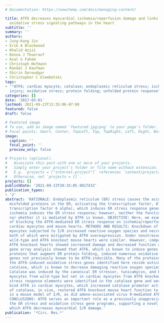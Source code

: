 ```yaml
---
# Documentation: https://wowchemy.com/docs/managing-content/

title: ATF6 decreases myocardial ischemia/reperfusion damage and links ER stress and
  oxidative stress signaling pathways in the heart
subtitle: ''
summary: ''
authors:
- Jung-Kang Jin
- Erik A Blackwood
- Khalid Azizi
- Donna J Thuerauf
- Asal G Fahem
- Christoph Hofmann
- Randal J Kaufman
- Shirin Doroudgar
- Christopher C Glembotski
tags:
- '"ATF6; cardiac myocyte; catalase; endoplasmic reticulum stress; ischemia; ischemia/reperfusion
  injury; oxidative stress; protein folding; unfolded protein response"'
categories: []
date: '2017-03-01'
lastmod: 2021-09-23T13:35:06-07:00
featured: false
draft: false

# Featured image
# To use, add an image named `featured.jpg/png` to your page's folder.
# Focal points: Smart, Center, TopLeft, Top, TopRight, Left, Right, BottomLeft, Bottom, BottomRight.
image:
  caption: ''
  focal_point: ''
  preview_only: false

# Projects (optional).
#   Associate this post with one or more of your projects.
#   Simply enter your project's folder or file name without extension.
#   E.g. `projects = ["internal-project"]` references `content/project/deep-learning/index.md`.
#   Otherwise, set `projects = []`.
projects: []
publishDate: '2021-09-23T20:35:05.901743Z'
publication_types:
- '2'
abstract: 'RATIONALE: Endoplasmic reticulum (ER) stress causes the accumulation of
  misfolded proteins in the ER, activating the transcription factor, ATF6 (activating
  transcription factor 6 alpha), which induces ER stress response genes. Myocardial
  ischemia induces the ER stress response; however, neither the function of this response
  nor whether it is mediated by ATF6 is known. OBJECTIVE: Here, we examined the effects
  of blocking the ATF6-mediated ER stress response on ischemia/reperfusion (I/R) in
  cardiac myocytes and mouse hearts. METHODS AND RESULTS: Knockdown of ATF6 in cardiac
  myocytes subjected to I/R increased reactive oxygen species and necrotic cell death,
  both of which were mitigated by ATF6 overexpression. Under nonstressed conditions,
  wild-type and ATF6 knockout mouse hearts were similar. However, compared with wild-type,
  ATF6 knockout hearts showed increased damage and decreased function after I/R. Mechanistically,
  gene array analysis showed that ATF6, which is known to induce genes encoding ER
  proteins that augment ER protein folding, induced numerous oxidative stress response
  genes not previously known to be ATF6-inducible. Many of the proteins encoded by
  the ATF6-induced oxidative stress genes identified here reside outside the ER, including
  catalase, which is known to decrease damaging reactive oxygen species in the heart.
  Catalase was induced by the canonical ER stressor, tunicamycin, and by I/R in cardiac
  myocytes from wild-type but not in cardiac myocytes from ATF6 knockout mice. ER
  stress response elements were identified in the catalase gene and were shown to
  bind ATF6 in cardiac myocytes, which increased catalase promoter activity. Overexpression
  of catalase, in vivo, restored ATF6 knockout mouse heart function to wild-type levels
  in a mouse model of I/R, as did adeno-associated virus 9-mediated ATF6 overexpression.
  CONCLUSIONS: ATF6 serves an important role as a previously unappreciated link between
  the ER stress and oxidative stress gene programs, supporting a novel mechanism by
  which ATF6 decreases myocardial I/R damage.'
publication: '*Circ. Res.*'
---
```

